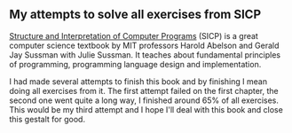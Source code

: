 ## My attempts to solve all exercises from SICP

[Structure and Interpretation of Computer Programs](https://en.wikipedia.org/wiki/Structure_and_Interpretation_of_Computer_Programs) (SICP) is a great computer science textbook by MIT professors Harold Abelson and  Gerald Jay Sussman with Julie Sussman. It teaches about fundamental principles of programming, programming language design and implementation.

I had made several attempts to finish this book and by finishing I mean doing all exercises from it. The first attempt failed on the first chapter, the second one went quite a long way, I finished around 65% of all exercises. This would be my third attempt and I hope I'll deal with this book and close this gestalt for good.



